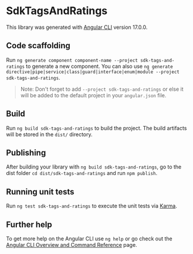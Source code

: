# SdkTagsAndRatings

This library was generated with [Angular CLI](https://github.com/angular/angular-cli) version 17.0.0.

## Code scaffolding

Run `ng generate component component-name --project sdk-tags-and-ratings` to generate a new component. You can also use `ng generate directive|pipe|service|class|guard|interface|enum|module --project sdk-tags-and-ratings`.
> Note: Don't forget to add `--project sdk-tags-and-ratings` or else it will be added to the default project in your `angular.json` file. 

## Build

Run `ng build sdk-tags-and-ratings` to build the project. The build artifacts will be stored in the `dist/` directory.

## Publishing

After building your library with `ng build sdk-tags-and-ratings`, go to the dist folder `cd dist/sdk-tags-and-ratings` and run `npm publish`.

## Running unit tests

Run `ng test sdk-tags-and-ratings` to execute the unit tests via [Karma](https://karma-runner.github.io).

## Further help

To get more help on the Angular CLI use `ng help` or go check out the [Angular CLI Overview and Command Reference](https://angular.io/cli) page.
